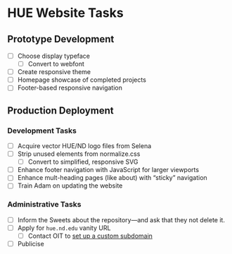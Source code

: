 # HUE Website Tasks

## Prototype Development
- [ ] Choose display typeface
  - [ ] Convert to webfont
- [ ] Create responsive theme
- [ ] Homepage showcase of completed projects
- [ ] Footer-based responsive navigation

## Production Deployment

### Development Tasks
- [ ] Acquire vector HUE/ND logo files from Selena
- [ ] Strip unused elements from normalize.css
  - [ ] Convert to simplified, responsive SVG
- [ ] Enhance footer navigation with JavaScript for larger viewports
- [ ] Enhance mult-heading pages (like about) with “sticky” navigation
- [ ] Train Adam on updating the website

### Administrative Tasks
- [ ] Inform the Sweets about the repository—and ask that they not delete it.
- [ ] Apply for `hue.nd.edu` vanity URL
  - [ ] Contact OIT to [set up a custom subdomain](https://help.github.com/articles/setting-up-a-custom-subdomain/)
- [ ] Publicise
